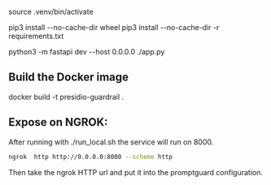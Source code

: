 
source .venv/bin/activate

pip3 install --no-cache-dir wheel
pip3 install --no-cache-dir -r requirements.txt

python3 -m fastapi dev --host 0.0.0.0 ./app.py



## Build the Docker image
docker build -t presidio-guardrail .

## Expose on NGROK:
After running with ./run_local.sh the service will run on 8000.

```bash
ngrok  http http://0.0.0.0:8000 --scheme http
```

Then take the ngrok HTTP url and put it into the promptguard configuration. 